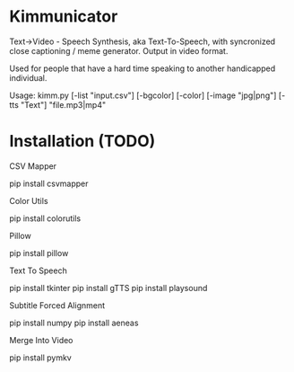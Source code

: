 # Kimmunicator
Text->Video - Speech Synthesis, aka Text-To-Speech, with syncronized close captioning / meme generator. Output in video format.


Used for people that have a hard time speaking to another handicapped individual.

Usage: kimm.py [-list "input.csv"] [-bgcolor] [-color] [-image "jpg|png"] [-tts "Text"] "file.mp3|mp4"



# Installation (TODO)
CSV Mapper

pip install csvmapper

Color Utils

pip install colorutils

Pillow

pip install pillow

Text To Speech

pip install tkinter
pip install gTTS
pip install playsound

Subtitle Forced Alignment

pip install numpy
pip install aeneas

Merge Into Video

pip install pymkv
